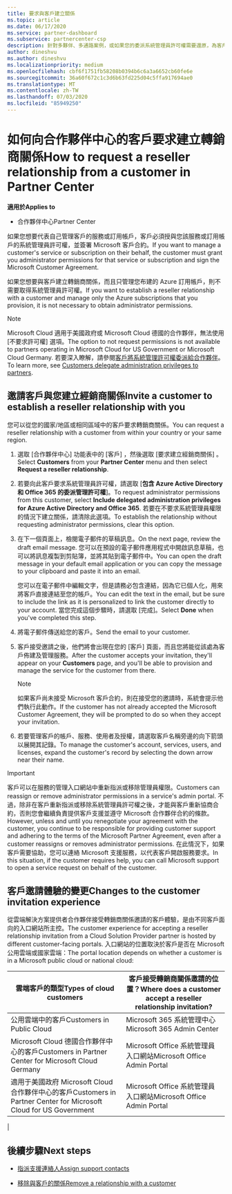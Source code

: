 ```yaml
---
title: 要求與客戶建立關係
ms.topic: article
ms.date: 06/17/2020
ms.service: partner-dashboard
ms.subservice: partnercenter-csp
description: 針對多夥伴、多通路案例，或如果您的委派系統管理員許可權需要還原，為客戶要求關聯性。
author: dineshvu
ms.author: dineshvu
ms.localizationpriority: medium
ms.openlocfilehash: cbf6f1751fb58208b0394b6c6a3a6652cb60fe6e
ms.sourcegitcommit: 36a60f672c1c3d6b63fd225d04c5ffa917694ae0
ms.translationtype: MT
ms.contentlocale: zh-TW
ms.lasthandoff: 07/03/2020
ms.locfileid: "85949250"
---
```

# <a name="how-to-request-a-reseller-relationship-from-a-customer-in-partner-center"></a><span data-ttu-id="6e829-103">如何向合作夥伴中心的客戶要求建立轉銷商關係</span><span class="sxs-lookup"><span data-stu-id="6e829-103">How to request a reseller relationship from a customer in Partner Center</span></span>

<span data-ttu-id="6e829-104">**適用於**</span><span class="sxs-lookup"><span data-stu-id="6e829-104">**Applies to**</span></span>

- <span data-ttu-id="6e829-105">合作夥伴中心</span><span class="sxs-lookup"><span data-stu-id="6e829-105">Partner Center</span></span>

<span data-ttu-id="6e829-106">如果您想要代表自己管理客戶的服務或訂用帳戶，客戶必須授與您該服務或訂用帳戶的系統管理員許可權，並簽署 Microsoft 客戶合約。</span><span class="sxs-lookup"><span data-stu-id="6e829-106">If you want to manage a customer's service or subscription on their behalf, the customer must grant you administrator permissions for that service or subscription and sign the Microsoft Customer Agreement.</span></span>

<span data-ttu-id="6e829-107">如果您想要與客戶建立轉銷商關係，而且只管理您布建的 Azure 訂用帳戶，則不需要取得系統管理員許可權。</span><span class="sxs-lookup"><span data-stu-id="6e829-107">If you want to establish a reseller relationship with a customer and manage only the Azure subscriptions that you provision, it is not necessary to obtain administrator permissions.</span></span>

>[!NOTE] 
><span data-ttu-id="6e829-108">Microsoft Cloud 適用于美國政府或 Microsoft Cloud 德國的合作夥伴，無法使用 [不要求許可權] 選項。</span><span class="sxs-lookup"><span data-stu-id="6e829-108">The option to not request permissions is not available to partners operating in Microsoft Cloud for US Government or Microsoft Cloud Germany.</span></span> <span data-ttu-id="6e829-109">若要深入瞭解，請參閱[客戶將系統管理許可權委派給合作夥伴](https://docs.microsoft.com/partner-center/customers_revoke_admin_privileges)。</span><span class="sxs-lookup"><span data-stu-id="6e829-109">To learn more, see [Customers delegate administration privileges to partners](https://docs.microsoft.com/partner-center/customers_revoke_admin_privileges).</span></span>

## <a name="invite-a-customer-to-establish-a-reseller-relationship-with-you"></a><span data-ttu-id="6e829-110">邀請客戶與您建立經銷商關係</span><span class="sxs-lookup"><span data-stu-id="6e829-110">Invite a customer to establish a reseller relationship with you</span></span>

<span data-ttu-id="6e829-111">您可以從您的國家/地區或相同區域中的客戶要求轉銷商關係。</span><span class="sxs-lookup"><span data-stu-id="6e829-111">You can request a reseller relationship with a customer from within your country or your same region.</span></span>

1. <span data-ttu-id="6e829-112">選取 [合作夥伴中心]  功能表中的 [客戶]  ，然後選取 [要求建立經銷商關係]  。</span><span class="sxs-lookup"><span data-stu-id="6e829-112">Select **Customers** from your **Partner Center** menu and then select **Request a reseller relationship**.</span></span>

2. <span data-ttu-id="6e829-113">若要向此客戶要求系統管理員許可權，請選取 [**包含 Azure Active Directory 和 Office 365 的委派管理許可權**]。</span><span class="sxs-lookup"><span data-stu-id="6e829-113">To request administrator permissions from this customer, select **Include delegated administration privileges for Azure Active Directory and Office 365**.</span></span> <span data-ttu-id="6e829-114">若要在不要求系統管理員權限的情況下建立關係，請清除此選項。</span><span class="sxs-lookup"><span data-stu-id="6e829-114">To establish the relationship without requesting administrator permissions, clear this option.</span></span>

3. <span data-ttu-id="6e829-115">在下一個頁面上，檢閱電子郵件的草稿訊息。</span><span class="sxs-lookup"><span data-stu-id="6e829-115">On the next page, review the draft email message.</span></span> <span data-ttu-id="6e829-116">您可以在預設的電子郵件應用程式中開啟訊息草稿，也可以將訊息複製到剪貼簿，並將其貼到電子郵件中。</span><span class="sxs-lookup"><span data-stu-id="6e829-116">You can open the draft message in your default email application or you can copy the message to your clipboard and paste it into an email.</span></span>

   <span data-ttu-id="6e829-117">您可以在電子郵件中編輯文字，但是請務必包含連結，因為它已個人化，用來將客戶直接連結至您的帳戶。</span><span class="sxs-lookup"><span data-stu-id="6e829-117">You can edit the text in the email, but be sure to include the link as it is personalized to link the customer directly to your account.</span></span> <span data-ttu-id="6e829-118">當您完成這個步驟時，請選取 [完成]。</span><span class="sxs-lookup"><span data-stu-id="6e829-118">Select **Done** when you've completed this step.</span></span>

4. <span data-ttu-id="6e829-119">將電子郵件傳送給您的客戶。</span><span class="sxs-lookup"><span data-stu-id="6e829-119">Send the email to your customer.</span></span>

5. <span data-ttu-id="6e829-120">客戶接受邀請之後，他們將會出現在您的 [客戶] 頁面，而且您將能從該處為客戶佈建及管理服務。</span><span class="sxs-lookup"><span data-stu-id="6e829-120">After the customer accepts your invitation, they'll appear on your **Customers** page, and you'll be able to provision and manage the service for the customer from there.</span></span>

   > [!NOTE]
   > <span data-ttu-id="6e829-121">如果客戶尚未接受 Microsoft 客戶合約，則在接受您的邀請時，系統會提示他們執行此動作。</span><span class="sxs-lookup"><span data-stu-id="6e829-121">If the customer has not already accepted the Microsoft Customer Agreement, they will be prompted to do so when they accept your invitation.</span></span> 

6. <span data-ttu-id="6e829-122">若要管理客戶的帳戶、服務、使用者及授權，請選取客戶名稱旁邊的向下箭頭以展開其記錄。</span><span class="sxs-lookup"><span data-stu-id="6e829-122">To manage the customer's account, services, users, and licenses, expand the customer's record by selecting the down arrow near their name.</span></span>

> [!IMPORTANT]  
> <span data-ttu-id="6e829-123">客戶可以在服務的管理入口網站中重新指派或移除管理員權限。</span><span class="sxs-lookup"><span data-stu-id="6e829-123">Customers can reassign or remove administrator permissions in a service's admin portal.</span></span> <span data-ttu-id="6e829-124">不過，除非在客戶重新指派或移除系統管理員許可權之後，才能與客戶重新協商合約，否則您會繼續負責提供客戶支援並遵守 Microsoft 合作夥伴合約的條款。</span><span class="sxs-lookup"><span data-stu-id="6e829-124">However, unless and until you renegotiate your agreement with the customer, you continue to be responsible for providing customer support and adhering to the terms of the Microsoft Partner Agreement, even after a customer reassigns or removes administrator permissions.</span></span> <span data-ttu-id="6e829-125">在此情況下，如果客戶需要協助，您可以連絡 Microsoft 支援服務，以代表客戶開啟服務要求。</span><span class="sxs-lookup"><span data-stu-id="6e829-125">In this situation, if the customer requires help, you can call Microsoft support to open a service request on behalf of the customer.</span></span>

## <a name="changes-to-the-customer-invitation-experience"></a><span data-ttu-id="6e829-126">客戶邀請體驗的變更</span><span class="sxs-lookup"><span data-stu-id="6e829-126">Changes to the customer invitation experience</span></span>

<span data-ttu-id="6e829-127">從雲端解決方案提供者合作夥伴接受轉銷商關係邀請的客戶體驗，是由不同客戶面向的入口網站所主控。</span><span class="sxs-lookup"><span data-stu-id="6e829-127">The customer experience for accepting a reseller relationship invitation from a Cloud Solution Provider partner is hosted by different customer-facing portals.</span></span> <span data-ttu-id="6e829-128">入口網站的位置取決於客戶是否在 Microsoft 公用雲端或國家雲端：</span><span class="sxs-lookup"><span data-stu-id="6e829-128">The portal location depends on whether a customer is in a Microsoft public cloud or national cloud:</span></span>

|<span data-ttu-id="6e829-129">雲端客戶的類型</span><span class="sxs-lookup"><span data-stu-id="6e829-129">Types of cloud customers</span></span>  | <span data-ttu-id="6e829-130">客戶接受轉銷商關係邀請的位置？</span><span class="sxs-lookup"><span data-stu-id="6e829-130">Where does a customer accept a reseller relationship invitation?</span></span> |
|---------|---------
| <span data-ttu-id="6e829-131">公用雲端中的客戶</span><span class="sxs-lookup"><span data-stu-id="6e829-131">Customers in Public Cloud</span></span> | <span data-ttu-id="6e829-132">Microsoft 365 系統管理中心</span><span class="sxs-lookup"><span data-stu-id="6e829-132">Microsoft 365 Admin Center</span></span> |
| <span data-ttu-id="6e829-133">Microsoft Cloud 德國合作夥伴中心的客戶</span><span class="sxs-lookup"><span data-stu-id="6e829-133">Customers in Partner Center for Microsoft Cloud Germany</span></span> | <span data-ttu-id="6e829-134">Microsoft Office 系統管理員入口網站</span><span class="sxs-lookup"><span data-stu-id="6e829-134">Microsoft Office Admin Portal</span></span> |
| <span data-ttu-id="6e829-135">適用于美國政府 Microsoft Cloud 合作夥伴中心的客戶</span><span class="sxs-lookup"><span data-stu-id="6e829-135">Customers in Partner Center for Microsoft Cloud for US Government</span></span> | <span data-ttu-id="6e829-136">Microsoft Office 系統管理員入口網站</span><span class="sxs-lookup"><span data-stu-id="6e829-136">Microsoft Office Admin Portal</span></span> |
|

## <a name="next-steps"></a><span data-ttu-id="6e829-137">後續步驟</span><span class="sxs-lookup"><span data-stu-id="6e829-137">Next steps</span></span>

- [<span data-ttu-id="6e829-138">指派支援連絡人</span><span class="sxs-lookup"><span data-stu-id="6e829-138">Assign support contacts</span></span>](assign-support-contacts.md)

- [<span data-ttu-id="6e829-139">移除與客戶的關係</span><span class="sxs-lookup"><span data-stu-id="6e829-139">Remove a relationship with a customer</span></span>](remove-a-relationship.md)
